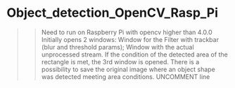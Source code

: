 # Object_detection_OpenCV_Rasp_Pi
>> Need to run on Raspberry Pi with opencv higher than 4.0.0
>> Initially opens 2 windows:
  >> Window for the Filter with trackbar (blur and threshold params);
  >> Window with the actual unprocessed stream.
>> If the condition of the detected area of the rectangle is met, the 3rd window is opened.
>> There is a possibility to save the original image where an object shape was detected meeting area conditions. UNCOMMENT line
